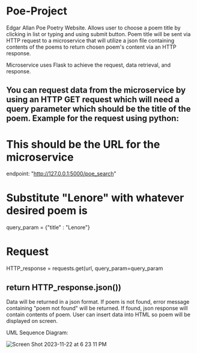 # Poe-Project
Edgar Allan Poe Poetry Website. Allows user to choose a poem title by clicking in list or typing and using submit button. Poem title will be sent via HTTP request to a microservice 
that will utilize a json file containing contents of the poems to return chosen poem's content via an HTTP response.

Microservice uses Flask to achieve the request, data retrieval, and response. 

You can request data from the microservice by using an HTTP GET request which will need a query parameter which should be the title of the poem.
Example for the request using python:
---------------------------------------------------------------------------------------------------------------------------------------------------------------------
# This should be the URL for the microservice
endpoint: "http://127.0.0.1:5000/poe_search"

# Substitute "Lenore" with whatever desired poem is
query_param = {"title" : "Lenore"}

# Request
HTTP_response = requests.get(url, query_param=query_param

return HTTP_response.json())
---------------------------------------------------------------------------------------------------------------------------------------------------------------------

Data will be returned in a json format. If poem is not found, error message containing "poem not found" will be returned. If found, json response will contain contents of poem.
User can insert data into HTML so poem will be displayed on screen.

UML Sequence Diagram:

![Screen Shot 2023-11-22 at 6 23 11 PM](https://github.com/HughsA/Poe-Project/assets/114530755/9e293890-ec3c-464c-a911-23c937d853d9)





